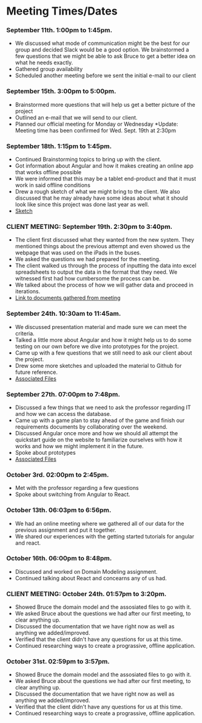 # Meeting Times/Dates

### September 11th. 1:00pm to 1:45pm.
* We discussed what mode of communication might be the best for our group and decided Slack would be a good option. We brainstormed a few questions that we might be able to ask Bruce to get a better idea on what he needs exactly. 
* Gathered group availability
* Scheduled another meeting before we sent the initial e-mail to our client
    
### September 15th. 3:00pm to 5:00pm.
* Brainstormed more questions that will help us get a better picture of the project
* Outlined an e-mail that we will send to our client.
* Planned our official meeting for Monday or Wednesday
    *Update: Meeting time has been confirmed for Wed. Sept. 19th at 2:30pm

### September 18th. 1:15pm to 1:45pm.
* Continued Brainstorming topics to bring up with the client. 
* Got information about Angular and how it makes creating an online app that works offline possible
* We were informed that this may be a tablet end-product and that it must work in said offline conditions
* Drew a rough sketch of what we might bring to the client. We also discussed that he may already have some ideas about what it should look like since this project was done last year as well.
* [Sketch](https://github.com/kdesimini/Bus-Shuttle-Log-Collection-System/blob/master/Team_Notes_and_Files/Sept%2018th%20Group%20Meeting/Sept_18_ClassMeeting.jpg)

### CLIENT MEETING: September 19th. 2:30pm to 3:40pm.
* The client first discussed what they wanted from the new system. They mentioned things about the previous attempt and even showed us the webpage that was used on the iPads in the buses. 
* We asked the questions we had prepared for the meeting.
* The client walked us through the process of inputting the data into excel spreadsheets to output the data in the format that they need. We witnessed first had how cumbersome the process can be. 
* We talked about the process of how we will gather data and proceed in iterations.
* [Link to documents gathered from meeting](https://github.com/kdesimini/Bus-Shuttle-Log-Collection-System/tree/master/Team_Notes_and_Files/Sept%2019th%20Client%20Meeting)

### September 24th. 10:30am to 11:45am.
* We discussed presentation material and made sure we can meet the criteria. 
* Talked a little more about Angular and how it might help us to do some testing on our own before we dive into prototypes for the project. 
* Came up with a few questions that we still need to ask our client about the project.
* Drew some more sketches and uploaded the material to Github for future reference. 
* [Associated Files](https://github.com/kdesimini/Bus-Shuttle-Log-Collection-System/tree/master/Team_Notes_and_Files/Sept%2024th%20Group%20Meeting)

### September 27th. 07:00pm to 7:48pm.
* Discussed a few things that we need to ask the professor regarding IT and how we can access the database. 
* Came up with a game plan to stay ahead of the game and finish our requirements documents by collaborating over the weekend. 
* Discussed Angular once more and how we should all attempt the quickstart guide on the website to familiarize ourselves with how it works and how we might implement it in the future. 
* Spoke about prototypes 
* [Associated Files](https://github.com/kdesimini/Bus-Shuttle-Log-Collection-System/tree/master/Team_Notes_and_Files/Sept%2027th%20Group%20Meeting)

### October 3rd. 02:00pm to 2:45pm.
* Met with the professor regarding a few questions 
* Spoke about switching from Angular to React. 

### October 13th. 06:03pm to 6:56pm.
* We had an online meeting where we gathered all of our data for the previous assignment and put it together. 
* We shared our experiences with the getting started tutorials for angular and react. 

### October 16th. 06:00pm to 8:48pm.
* Discussed and worked on Domain Modeling assignment.
* Continued talking about React and concearns any of us had. 

### CLIENT MEETING: October 24th. 01:57pm to 3:20pm.
* Showed Bruce the domain model and the assosiated files to go with it. 
* We asked Bruce about the questions we had after our first meeting, to clear anything up.
* Discussed the documentation that we have right now as well as anything we added/improved. 
* Verified that the client didn't have any questions for us at this time. 
* Continued researching ways to create a prograssive, offline application. 

### October 31st. 02:59pm to 3:57pm.
* Showed Bruce the domain model and the assosiated files to go with it. 
* We asked Bruce about the questions we had after our first meeting, to clear anything up.
* Discussed the documentation that we have right now as well as anything we added/improved. 
* Verified that the client didn't have any questions for us at this time. 
* Continued researching ways to create a prograssive, offline application. 

